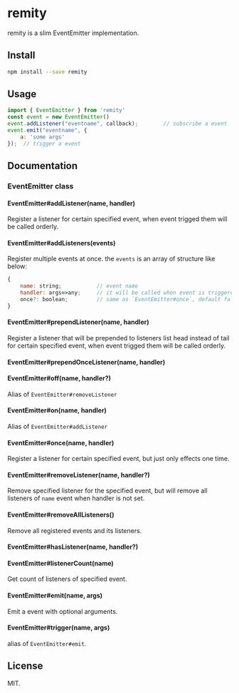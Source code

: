 # remity

remity is a slim EventEmitter implementation.


## Install

```sh
npm install --save remity
```

## Usage

```js
import { EventEmitter } from 'remity'
const event = new EventEmitter()
event.addListener("eventname", callback);        // subscribe a event
event.emit("eventname", {
    a: 'some args'
});  // trigger a event
```

## Documentation


### EventEmitter class

#### EventEmitter#addListener(name, handler)

Register a listener for certain specified event, when event trigged them will be called orderly.

#### EventEmitter#addListeners(events)

Register multiple events at once. the `events` is an array of structure like below:
```js
{
    name: string;           // event name
    handler: args=>any;     // it will be called when event is triggered
    once?: boolean;         // same as `EventEmitter#once`, default false
}
```

#### EventEmitter#prependListener(name, handler)

Register a listener that will be prepended to listeners list head instead of tail for certain specified event, when event trigged them will be called orderly.

#### EventEmitter#prependOnceListener(name, handler)


#### EventEmitter#off(name, handler?)

Alias of `EventEmitter#removeListener`

#### EventEmitter#on(name, handler)

Alias of `EventEmitter#addListener`

#### EventEmitter#once(name, handler)

Register a listener for certain specified event, but just only effects one time.  

#### EventEmitter#removeListener(name, handler?)

Remove specified listener for the specified event, but will remove all listeners of `name` event when handler is not set.

#### EventEmitter#removeAllListeners()

Remove all registered events and its listeners.

#### EventEmitter#hasListener(name, handler?)



#### EventEmitter#listenerCount(name)

Get count of listeners of specified event.

#### EventEmitter#emit(name, args)

Emit a event with optional arguments.

#### EventEmitter#trigger(name, args)

alias of `EventEmitter#emit`.

## License

MIT.
